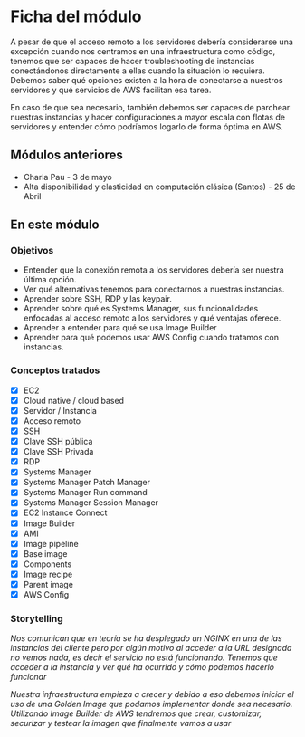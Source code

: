 # Ficha del módulo

A pesar de que el acceso remoto a los servidores debería considerarse una excepción cuando nos centramos en una infraestructura como código, tenemos que ser capaces de hacer troubleshooting de instancias conectándonos directamente a ellas cuando la situación lo requiera. Debemos saber qué opciones existen a la hora de conectarse a nuestros servidores y qué servicios de AWS facilitan esa tarea.

En caso de que sea necesario, también debemos ser capaces de parchear nuestras instancias y hacer configuraciones a mayor escala con flotas de servidores y entender cómo podríamos logarlo de forma óptima en AWS.

## Módulos anteriores

* Charla Pau - 3 de mayo
* Alta disponibilidad y elasticidad en computación clásica (Santos) - 25 de Abril

## En este módulo

### Objetivos

* Entender que la conexión remota a los servidores debería ser nuestra última opción.
* Ver qué alternativas tenemos para conectarnos a nuestras instancias.
* Aprender sobre SSH, RDP y las keypair.
* Aprender sobre qué es Systems Manager, sus funcionalidades enfocadas al acceso remoto a los servidores y qué ventajas oferece.
* Aprender a entender para qué se usa Image Builder
* Aprender para qué podemos usar AWS Config cuando tratamos con instancias.

### Conceptos tratados

- [x] EC2
- [x] Cloud native / cloud based
- [x] Servidor / Instancia
- [x] Acceso remoto
- [x] SSH
- [x] Clave SSH pública
- [x] Clave SSH Privada
- [x] RDP
- [x] Systems Manager
- [x] Systems Manager Patch Manager
- [x] Systems Manager Run command
- [x] Systems Manager Session Manager
- [x] EC2 Instance Connect
- [x] Image Builder
- [x] AMI
- [x] Image pipeline
- [x] Base image
- [x] Components
- [x] Image recipe
- [x] Parent image
- [x] AWS Config

### Storytelling

*Nos comunican que en teoría se ha desplegado un NGINX en una de las instancias del cliente pero por algún motivo al acceder a la URL designada no vemos nada, es decir el servicio no está funcionando. Tenemos que acceder a la instancia y ver qué ha ocurrido y cómo podemos hacerlo funcionar*

*Nuestra infraestructura empieza a crecer y debido a eso debemos iniciar el uso de una Golden Image que podamos implementar donde sea necesario. Utilizando Image Builder de AWS tendremos que crear, customizar, securizar y testear la imagen que finalmente vamos a usar*
